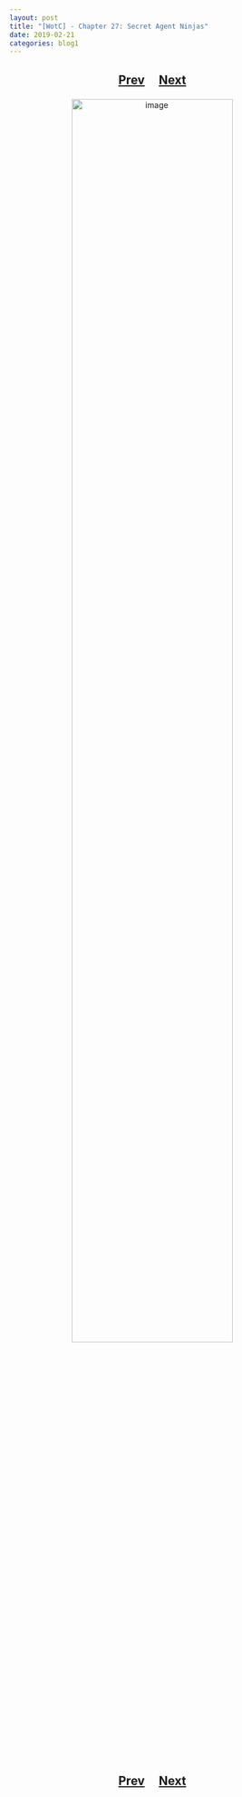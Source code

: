 ```yaml
---
layout: post
title: "[WotC] - Chapter 27: Secret Agent Ninjas"
date: 2019-02-21
categories: blog1
---
```


<h2>
  <p style="text-align:center;">
    <a href="/wingsofthechorus/archive/2019/02/14/chapter26">Prev</a>
    &nbsp;&nbsp;&nbsp;
    <a href="/wingsofthechorus/archive/2019/02/28/chapter28">Next</a>
  </p>
</h2>

<p style="text-align:center;">
  <img src="/wingsofthechorus/images/comics/c27.png" width="75%" alt="image"/>
</p>

<h2>
  <p style="text-align:center;">
    <a href="/wingsofthechorus/archive/2019/02/14/chapter26">Prev</a>
    &nbsp;&nbsp;&nbsp;
    <a href="/wingsofthechorus/archive/2019/02/28/chapter28">Next</a>
  </p>
</h2>
